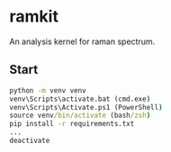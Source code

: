 # ramkit

An analysis kernel for raman spectrum.

## Start

```cmd
python -m venv venv
venv\Scripts\activate.bat (cmd.exe)
venv\Scripts\Activate.ps1 (PowerShell)
source venv/bin/activate (bash/zsh)
pip install -r requirements.txt
...
deactivate
```
